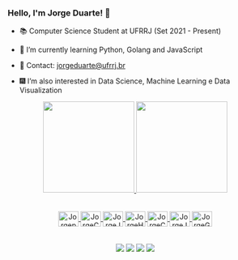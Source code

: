 ### Hello, I'm Jorge Duarte! 👋

- 📚 Computer Science Student at UFRRJ (Set 2021 - Present)

- 🌱 I’m currently learning Python, Golang and JavaScript
- 📩 Contact: jorgeduarte@ufrrj.br
- 🎆 I’m also interested in Data Science, Machine Learning e Data Visualization

<div align="center">
  <a href="https://github.com/jorgeduartejr">
  <img height="180em" src="https://github-readme-stats.vercel.app/api?username=jorgeduartejr&show_icons=true&theme=dracula&include_all_commits=true&count_private=true"/>
  <img height="180em" src="https://github-readme-stats.vercel.app/api/top-langs/?username=jorgeduartejr&layout=compact&langs_count=8&theme=dracula&include_all_commits=true&count_private=true&custom_title=My%20Projects"/>
</div>
<br>
<br>
<div style="display: inline_block" align="center" <br>
  <img align="center" alt="Jorgepython" height="30" width="40"
  src="https://cdn.jsdelivr.net/gh/devicons/devicon/icons/python/python-original.svg" />
  <img align="center" alt="JorgeC" height="30" width="40"
  src="https://cdn.jsdelivr.net/gh/devicons/devicon/icons/c/c-original.svg" />
  <img align="center" alt="JorgeJS" height="30" width="40"
  src="https://cdn.jsdelivr.net/gh/devicons/devicon/icons/javascript/javascript-original.svg" />
  <img align="center" alt="JorgeHTML5" height="30" width="40"
  src="https://cdn.jsdelivr.net/gh/devicons/devicon/icons/html5/html5-original.svg" />
  <img align="center" alt="JorgeCSS" height="30" width="40"
  src="https://cdn.jsdelivr.net/gh/devicons/devicon/icons/css3/css3-original.svg" />
  <img align="center" alt="JorgeJAVA" height="30" width="40"
  src="https://cdn.jsdelivr.net/gh/devicons/devicon/icons/java/java-original.svg" />
  <img align="center" alt="JorgeGO" height="30" width="40"
  src="https://cdn.jsdelivr.net/gh/devicons/devicon/icons/go/go-original-wordmark.svg" />           
</div>
<br>   
<br>
<div align="center">
<a href="https://www.instagram.com/jorgeduarte.jr/" target="_blank"><img src="https://img.shields.io/badge/-Instagram-%23E4405F?style=for-the-badge&logo=instagram&logoColor=white" target="_blank"></a>
<a href="https://discord.com/users/248208901382733826" target="_blank"><img src="https://img.shields.io/badge/Discord-7289DA?style=for-the-badge&logo=discord&logoColor=white" target="_blank"></a> 
 <a href = "mailto:jorgeduarte@ufrrj.br"><img src="https://img.shields.io/badge/-Gmail-%23333?style=for-the-badge&logo=gmail&logoColor=white" target="_blank"></a>
 <a href="https://www.linkedin.com/in/jorgeduartejr/" target="_blank"><img src="https://img.shields.io/badge/-LinkedIn-%230077B5?style=for-the-badge&logo=linkedin&logoColor=white" target="_blank"></a>
</div>

